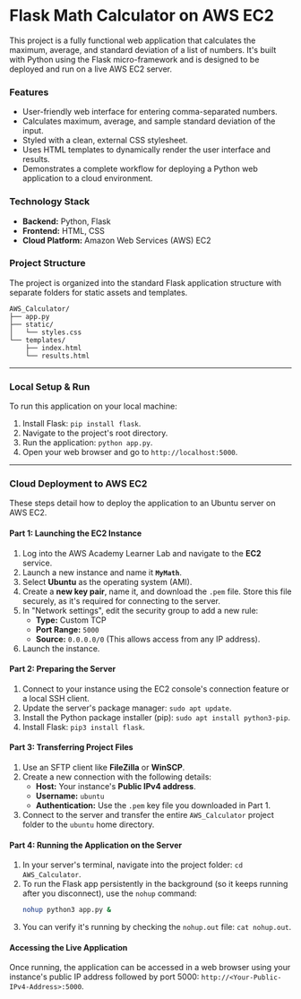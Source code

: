 # Flask Math Calculator on AWS EC2

This project is a fully functional web application that calculates the maximum, average, and standard deviation of a list of numbers. It's built with Python using the Flask micro-framework and is designed to be deployed and run on a live AWS EC2 server.

### Features
* User-friendly web interface for entering comma-separated numbers.
* Calculates maximum, average, and sample standard deviation of the input.
* Styled with a clean, external CSS stylesheet.
* Uses HTML templates to dynamically render the user interface and results.
* Demonstrates a complete workflow for deploying a Python web application to a cloud environment.

### Technology Stack
* **Backend:** Python, Flask
* **Frontend:** HTML, CSS
* **Cloud Platform:** Amazon Web Services (AWS) EC2

### Project Structure
The project is organized into the standard Flask application structure with separate folders for static assets and templates.

    AWS_Calculator/
    ├── app.py
    ├── static/
    │   └── styles.css
    └── templates/
        ├── index.html
        └── results.html
---
### Local Setup & Run
To run this application on your local machine:
1.  Install Flask: `pip install flask`.
2.  Navigate to the project's root directory.
3.  Run the application: `python app.py`.
4.  Open your web browser and go to `http://localhost:5000`.

---
### Cloud Deployment to AWS EC2

These steps detail how to deploy the application to an Ubuntu server on AWS EC2.

#### Part 1: Launching the EC2 Instance
1.  Log into the AWS Academy Learner Lab and navigate to the **EC2** service.
2.  Launch a new instance and name it **`MyMath`**.
3.  Select **Ubuntu** as the operating system (AMI).
4.  Create a **new key pair**, name it, and download the `.pem` file. Store this file securely, as it's required for connecting to the server.
5.  In "Network settings", edit the security group to add a new rule:
    * **Type:** Custom TCP
    * **Port Range:** `5000`
    * **Source:** `0.0.0.0/0` (This allows access from any IP address).
6.  Launch the instance.

#### Part 2: Preparing the Server
1.  Connect to your instance using the EC2 console's connection feature or a local SSH client.
2.  Update the server's package manager: `sudo apt update`.
3.  Install the Python package installer (pip): `sudo apt install python3-pip`.
4.  Install Flask: `pip3 install flask`.

#### Part 3: Transferring Project Files
1.  Use an SFTP client like **FileZilla** or **WinSCP**.
2.  Create a new connection with the following details:
    * **Host:** Your instance's **Public IPv4 address**.
    * **Username:** `ubuntu`
    * **Authentication:** Use the `.pem` key file you downloaded in Part 1.
3.  Connect to the server and transfer the entire `AWS_Calculator` project folder to the `ubuntu` home directory.

#### Part 4: Running the Application on the Server
1.  In your server's terminal, navigate into the project folder: `cd AWS_Calculator`.
2.  To run the Flask app persistently in the background (so it keeps running after you disconnect), use the `nohup` command:
    ```bash
    nohup python3 app.py &
    ```
3.  You can verify it's running by checking the `nohup.out` file: `cat nohup.out`.

#### Accessing the Live Application
Once running, the application can be accessed in a web browser using your instance's public IP address followed by port 5000: `http://<Your-Public-IPv4-Address>:5000`.